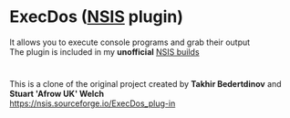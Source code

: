 # ExecDos ([NSIS](https://nsis.sourceforge.io/Main_Page) plugin)
It allows you to execute console programs and grab their output<br>
The plugin is included in my **unofficial** [NSIS builds](https://github.com/negrutiu/nsis)

#
This is a clone of the original project created by **Takhir Bedertdinov** and **Stuart 'Afrow UK' Welch**<br>
https://nsis.sourceforge.io/ExecDos_plug-in
